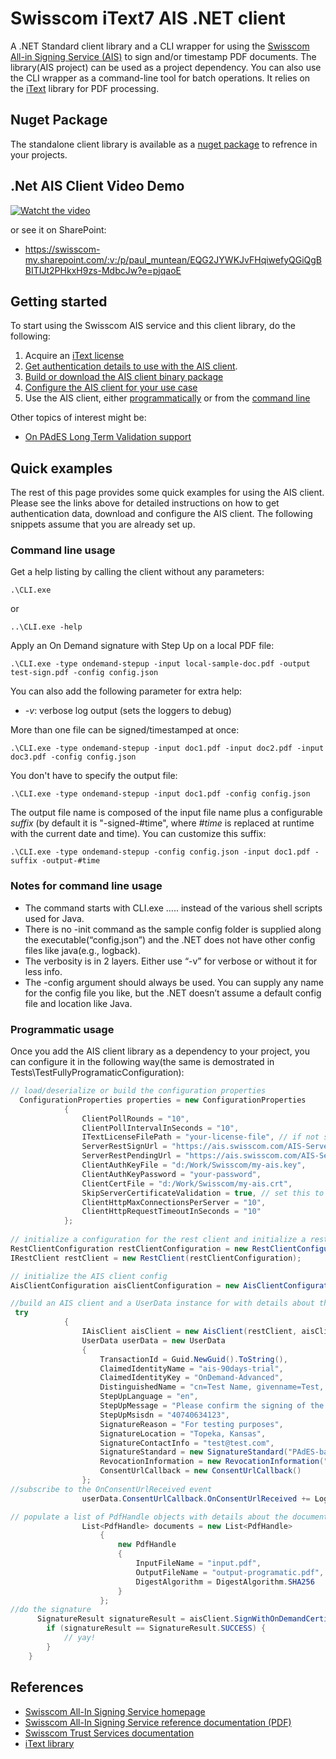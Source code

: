 # Swisscom iText7 AIS .NET client

A .NET Standard client library and a CLI wrapper for using the [Swisscom All-in Signing Service (AIS)](https://www.swisscom.ch/en/business/enterprise/offer/security/all-in-signing-service.html)
to sign and/or timestamp PDF documents. The library(AIS project) can be used as a project dependency. You can also use the CLI wrapper as a command-line tool for batch operations.
It relies on the [iText](https://itextpdf.com/en) library for PDF processing.

## Nuget Package

The standalone client library is available as a [nuget package](https://www.nuget.org/packages/TrustServices.AIS.Net.Client/) to refrence in your projects. 

## .Net AIS Client Video Demo

[![Watcht the video](https://i.imgur.com/DsSRUjW.png)](https://youtu.be/iXJJWOIvBXc)

or see it on SharePoint:

* https://swisscom-my.sharepoint.com/:v:/p/paul_muntean/EQG2JYWKJvFHqiwefyQGiQgBBITIJt2PHkxH9zs-MdbcJw?e=pjqaoE


## Getting started

To start using the Swisscom AIS service and this client library, do the following:
1. Acquire an [iText license](https://itextpdf.com/en/how-buy)
2. [Get authentication details to use with the AIS client](docs/get-authentication-details.md).
3. [Build or download the AIS client binary package](docs/build-or-download.md)
4. [Configure the AIS client for your use case](docs/configure-the-AIS-client.md)
5. Use the AIS client, either [programmatically](docs/use-the-AIS-client-programmatically.md) or from the [command line](docs/use-the-AIS-client-via-CLI.md)

Other topics of interest might be:
* [On PAdES Long Term Validation support](docs/pades-long-term-validation.md)

## Quick examples

The rest of this page provides some quick examples for using the AIS client. Please see the links
above for detailed instructions on how to get authentication data, download and configure
the AIS client. The following snippets assume that you are already set up.

### Command line usage
Get a help listing by calling the client without any parameters:
```shell
.\CLI.exe
```
or
```shell
..\CLI.exe -help
```
Apply an On Demand signature with Step Up on a local PDF file:
```shell
.\CLI.exe -type ondemand-stepup -input local-sample-doc.pdf -output test-sign.pdf -config config.json
```
You can also add the following parameter for extra help:

- _-v_: verbose log output (sets the loggers to debug)

More than one file can be signed/timestamped at once:
```shell
.\CLI.exe -type ondemand-stepup -input doc1.pdf -input doc2.pdf -input doc3.pdf -config config.json
```

You don't have to specify the output file:
```shell
.\CLI.exe -type ondemand-stepup -input doc1.pdf -config config.json
```
The output file name is composed of the input file name plus a configurable _suffix_ (by default it is "-signed-#time", where _#time_
is replaced at runtime with the current date and time). You can customize this suffix:
```shell
.\CLI.exe -type ondemand-stepup -config config.json -input doc1.pdf -suffix -output-#time 
```

### Notes for command line usage

* The command starts with CLI.exe ….. instead of the various shell scripts used for Java.
* There is no -init command as the sample config folder is supplied along the executable(“config.json”) and the .NET does not have other config files like java(e.g., logback).
* The verbosity is in 2 layers. Either use “-v” for verbose or without it for less info.
* The -config argument should always be used. You can supply any name for the config file you like, but the .NET doesn’t assume a default config file and location like Java.


### Programmatic usage
Once you add the AIS client library as a dependency to your project, you can configure it in the following way(the same is demostrated in Tests\TestFullyProgramaticConfiguration):
```C#
// load/deserialize or build the configuration properties
  ConfigurationProperties properties = new ConfigurationProperties
            {
                ClientPollRounds = "10",
                ClientPollIntervalInSeconds = "10",
                ITextLicenseFilePath = "your-license-file", // if not supplied it will run in unlicensed mode
                ServerRestSignUrl = "https://ais.swisscom.com/AIS-Server/rs/v1.0/sign",
                ServerRestPendingUrl = "https://ais.swisscom.com/AIS-Server/rs/v1.0/pending",
                ClientAuthKeyFile = "d:/Work/Swisscom/my-ais.key",
                ClientAuthKeyPassword = "your-password",
                ClientCertFile = "d:/Work/Swisscom/my-ais.crt",
                SkipServerCertificateValidation = true, // set this to false if the server certificate is trusted
                ClientHttpMaxConnectionsPerServer = "10",
                ClientHttpRequestTimeoutInSeconds = "10"
            };
			
// initialize a configuration for the rest client and initialize a rest client
RestClientConfiguration restClientConfiguration = new RestClientConfiguration(properties);
IRestClient restClient = new RestClient(restClientConfiguration);

// initialize the AIS client config
AisClientConfiguration aisClientConfiguration = new AisClientConfiguration(properties);

//build an AIS client and a UserData instance for with details about this signature
 try
            {
                IAisClient aisClient = new AisClient(restClient, aisClientConfiguration);
                UserData userData = new UserData
                {
                    TransactionId = Guid.NewGuid().ToString(),
                    ClaimedIdentityName = "ais-90days-trial",
                    ClaimedIdentityKey = "OnDemand-Advanced",
                    DistinguishedName = "cn=Test Name, givenname=Test, surname=Test, c=US, serialnumber=0b5e3f1eb4b1a84b31ea3ff45fcab1049c95a00c",
                    StepUpLanguage = "en",
                    StepUpMessage = "Please confirm the signing of the document",
                    StepUpMsisdn = "40740634123",
                    SignatureReason = "For testing purposes",
                    SignatureLocation = "Topeka, Kansas",
                    SignatureContactInfo = "test@test.com",
                    SignatureStandard = new SignatureStandard("PAdES-baseline"),
                    RevocationInformation = new RevocationInformation("PAdES-baseline"),
                    ConsentUrlCallback = new ConsentUrlCallback()
                };
//subscribe to the OnConsentUrlReceived event
				userData.ConsentUrlCallback.OnConsentUrlReceived += LogAtConsole;

// populate a list of PdfHandle objects with details about the document to be signed. 
     			List<PdfHandle> documents = new List<PdfHandle>
                	{
                    	new PdfHandle
                    	{
                        	InputFileName = "input.pdf",
                        	OutputFileName = "output-programatic.pdf",
                       	 	DigestAlgorithm = DigestAlgorithm.SHA256
                    	}
                	};
//do the signature
      SignatureResult signatureResult = aisClient.SignWithOnDemandCertificateAndStepUp(documents, userData);
        if (signatureResult == SignatureResult.SUCCESS) {
            // yay!
        }
    }
```

## References

- [Swisscom All-In Signing Service homepage](https://www.swisscom.ch/en/business/enterprise/offer/security/all-in-signing-service.html)
- [Swisscom All-In Signing Service reference documentation (PDF)](http://documents.swisscom.com/product/1000255-Digital_Signing_Service/Documents/Reference_Guide/Reference_Guide-All-in-Signing-Service-en.pdf)
- [Swisscom Trust Services documentation](https://trustservices.swisscom.com/en/downloads/)
- [iText library](https://itextpdf.com/en)
